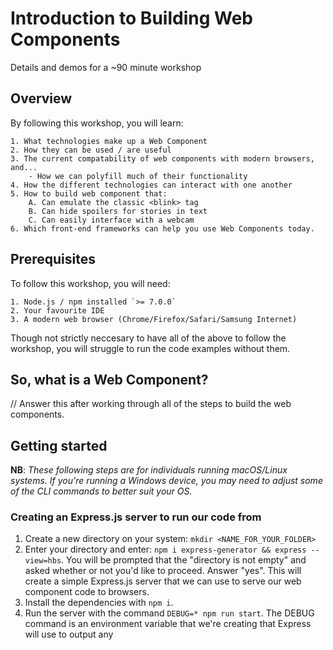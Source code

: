 # Introduction to Building Web Components
Details and demos for a ~90 minute workshop

## Overview

By following this workshop, you will learn:

    1. What technologies make up a Web Component
    2. How they can be used / are useful
    3. The current compatability of web components with modern browsers, and...
        - How we can polyfill much of their functionality
    4. How the different technologies can interact with one another
    5. How to build web component that:
        A. Can emulate the classic <blink> tag
        B. Can hide spoilers for stories in text
        C. Can easily interface with a webcam
    6. Which front-end frameworks can help you use Web Components today.

## Prerequisites

To follow this workshop, you will need:

    1. Node.js / npm installed `>= 7.0.0`
    2. Your favourite IDE
    3. A modern web browser (Chrome/Firefox/Safari/Samsung Internet)

Though not strictly neccesary to have all of the above to follow the workshop, you will struggle to run the code examples without them.

## So, what is a Web Component?

// Answer this after working through all of the steps to build the web components.

## Getting started
**NB**: _These following steps are for individuals running macOS/Linux systems. If you're running a Windows device, you may need to adjust some of the CLI commands to better suit your OS._

### Creating an Express.js server to run our code from

1. Create a new directory on your system: `mkdir <NAME_FOR_YOUR_FOLDER>`
2. Enter your directory and enter: `npm i express-generator && express --view=hbs`. You will be prompted that the "directory is not empty" and asked whether or not you'd like to proceed. Answer "yes". This will create a simple Express.js server that we can use to serve our web component code to browsers.
3. Install the dependencies with `npm i`.
4. Run the server with the command `DEBUG=* npm run start`. The DEBUG command is an environment variable that we're creating that Express will use to output any 